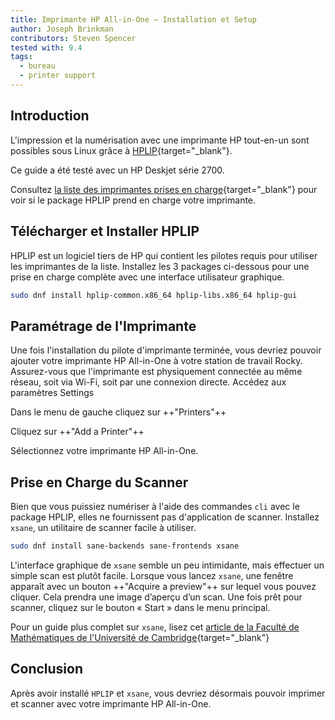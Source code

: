 ```yaml
---
title: Imprimante HP All-in-One – Installation et Setup
author: Joseph Brinkman
contributors: Steven Spencer
tested with: 9.4
tags:
  - bureau
  - printer support
---
```


## Introduction

L'impression et la numérisation avec une imprimante HP tout-en-un sont possibles sous Linux grâce à [HPLIP](https://developers.hp.com/hp-linux-imaging-and-printing/about){target="_blank"}.

Ce guide a été testé avec un HP Deskjet série 2700.

Consultez [la liste des imprimantes prises en charge](https://developers.hp.com/hp-linux-imaging-and-printing/supported_devices/index){target="_blank"} pour voir si le package HPLIP prend en charge votre imprimante.

## Télécharger et Installer HPLIP

HPLIP est un logiciel tiers de HP qui contient les pilotes requis pour utiliser les imprimantes de la liste. Installez les 3 packages ci-dessous pour une prise en charge complète avec une interface utilisateur graphique.

```bash
sudo dnf install hplip-common.x86_64 hplip-libs.x86_64 hplip-gui
```

## Paramétrage de l'Imprimante

Une fois l'installation du pilote d'imprimante terminée, vous devriez pouvoir ajouter votre imprimante HP All-in-One à votre station de travail Rocky. Assurez-vous que l'imprimante est physiquement connectée au même réseau, soit via Wi-Fi, soit par une connexion directe. Accédez aux paramètres Settings

Dans le menu de gauche cliquez sur ++"Printers"++

Cliquez sur ++"Add a Printer"++

Sélectionnez votre imprimante HP All-in-One.

## Prise en Charge du Scanner

Bien que vous puissiez numériser à l'aide des commandes `cli` avec le package HPLIP, elles ne fournissent pas d'application de scanner. Installez `xsane`, un utilitaire de scanner facile à utiliser.

```bash
sudo dnf install sane-backends sane-frontends xsane
```

L'interface graphique de `xsane` semble un peu intimidante, mais effectuer un simple scan est plutôt facile. Lorsque vous lancez `xsane`, une fenêtre apparaît avec un bouton ++"Acquire a preview"++ sur lequel vous pouvez cliquer. Cela prendra une image d’aperçu d’un scan. Une fois prêt pour scanner, cliquez sur le bouton « Start » dans le menu principal.

Pour un guide plus complet sur `xsane`, lisez cet [article de la Faculté de Mathématiques de l'Université de Cambridge](https://www.maths.cam.ac.uk/computing/printing/xsane){target="_blank"}

## Conclusion

Après avoir installé `HPLIP` et `xsane`, vous devriez désormais pouvoir imprimer et scanner avec votre imprimante HP All-in-One.
